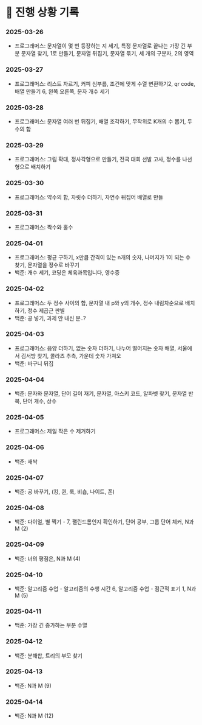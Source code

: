 # 📅 진행 상황 기록

### 2025-03-26
- 프로그래머스: 문자열이 몇 번 등장하는 지 세기, 특정 문자열로 끝나는 가장 긴 부분 문자열 찾기, 1로 만들기, 문자열 뒤집기, 문자열 묶기, 세 개의 구분자, 2의 영역

### 2025-03-27
- 프로그래머스: 리스트 자르기, 커피 심부름, 조건에 맞게 수열 변환하기2, qr code, 배열 만들기 6, 왼쪽 오른쪽, 문자 개수 세기

### 2025-03-28
- 프로그래머스: 문자열 여러 번 뒤집기, 배열 조각하기, 무작위로 K개의 수 뽑기, 두 수의 합

### 2025-03-29
- 프로그래머스: 그림 확대, 정사각형으로 만들기, 전국 대회 선발 고사, 정수를 나선형으로 배치하기

### 2025-03-30
- 프로그래머스: 약수의 합, 자릿수 더하기, 자연수 뒤집어 배열로 만들

### 2025-03-31
- 프로그래머스: 짝수와 홀수

### 2025-04-01
- 프로그래머스: 평균 구하기, x만큼 간격이 있는 n개의 숫자, 나머지가 1이 되는 수 찾기, 문자열을 정수로 바꾸기
- 백준: 개수 세기, 코딩은 체육과목입니다, 영수증

### 2025-04-02
- 프로그래머스: 두 정수 사이의 합, 문자열 내 p와 y의 개수, 정수 내림차순으로 배치하기, 정수 제곱근 판별
- 백준: 공 넣기, 과제 안 내신 분..?

### 2025-04-03
- 프로그래머스: 음양 더하기, 없는 숫자 더하기, 나누어 떨어지는 숫자 배열, 서울에서 김서방 찾기, 콜라츠 추측, 가운데 숫자 가져오
- 백준: 바구니 뒤집

### 2025-04-04
- 백준: 문자와 문자열, 단어 길이 재기, 문자열, 아스키 코드, 알파벳 찾기, 문자열 반복, 단어 개수, 상수

### 2025-04-05
- 프로그래머스: 제일 작은 수 제거하기

### 2025-04-06
- 백준: 새싹

### 2025-04-07
- 백준: 공 바꾸기, (킹, 퀸, 룩, 비숍, 나이트, 폰)

### 2025-04-08
- 백준: 다이얼, 별 찍기 - 7, 팰린드롬인지 확인하기, 단어 공부, 그룹 단어 체커, N과 M (2)

### 2025-04-09
- 백준: 너의 평점은, N과 M (4)

### 2025-04-10
- 백준: 알고리즘 수업 - 알고리즘의 수행 시간 6, 알고리즘 수업 - 점근적 표기 1, N과 M (5)

### 2025-04-11
- 백준: 가장 긴 증가하는 부분 수열

### 2025-04-12
- 백준: 분해합, 트리의 부모 찾기

### 2025-04-13
- 백준: N과 M (9)

### 2025-04-14
- 백준: N과 M (12)
